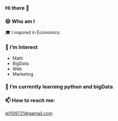 ### Hi there 👋

<!--
**hwajlee/hwajlee** is a ✨ _special_ ✨ repository because its `README.md` (this file) appears on your GitHub profile.

Here are some ideas to get you started:

- 🔭 I’m currently working on ...
- 🌱 I’m currently learning ...
- 👯 I’m looking to collaborate on ...
- 🤔 I’m looking for help with ...
- 💬 Ask me about ...
- 📫 How to reach me: ...
- 😄 Pronouns: ...
- ⚡ Fun fact: ...
-->
### 😄 Who am I 
🎓 I majored in Economics.


### 🌈 I’m Interest

- Math
- BigData
- Web
- Marketing

### 🌱 I’m currently learning python and bigData

### 📫 How to reach me: 
le1109721@gamail.com
